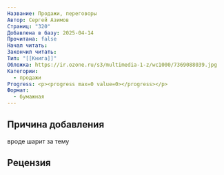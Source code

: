 ```yaml
---
Название: Продажи, переговоры
Автор: Сергей Азимов
Страниц: "320"
Добавлена в базу: 2025-04-14
Прочитана: false
Начал читать: 
Закончил читать: 
Тип: "[[Книга]]"
Обложка: https://ir.ozone.ru/s3/multimedia-1-z/wc1000/7369088039.jpg
Категории:
  - продажи
Progress: <p><progress max=0 value=0></progress></p>
Формат:
  - бумажная
---
```

## Причина добавления

вроде шарит за тему

## Рецензия
